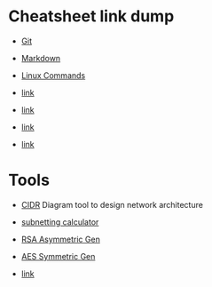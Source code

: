 # Cheatsheet link dump

- [Git](https://education.github.com/git-cheat-sheet-education.pdf)
- [Markdown](https://quickref.me/markdown.html)
- [Linux Commands](https://www.hostinger.com/tutorials/linux-commands)

- [link]()

- [link]()
- [link]()
- [link]()

# Tools

- [CIDR](https://aws.amazon.com/what-is/cidr/) Diagram tool to design network architecture  
- [subnetting calculator](https://www.calculator.net/ip-subnet-calculator.html) 

- [RSA Asymmetric Gen](https://www.javainuse.com/rsagenerator)
- [AES Symmetric Gen](https://www.javainuse.com/aesgenerator)
- [link]()

